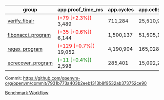 | group | app.proof_time_ms | app.cycles | app.cells_used | leaf.proof_time_ms | leaf.cycles | leaf.cells_used |
| -- | -- | -- | -- | -- | -- | -- |
| [verify_fibair](https://github.com/openvm-org/openvm/blob/benchmark-results/benchmarks-pr/1242/verify_fibair-7931b773a403b2eeb1313b8f9532ab373752ce90.md) |<span style='color: red'>(+79 [+2.3%])</span> 3,489 |  711,284 |  25,510,945 |- | - | - |
| [fibonacci_program](https://github.com/openvm-org/openvm/blob/benchmark-results/benchmarks-pr/1242/fibonacci-7931b773a403b2eeb1313b8f9532ab373752ce90.md) |<span style='color: red'>(+35 [+0.6%])</span> 6,144 |  1,500,137 |  51,505,102 |- | - | - |
| [regex_program](https://github.com/openvm-org/openvm/blob/benchmark-results/benchmarks-pr/1242/regex-7931b773a403b2eeb1313b8f9532ab373752ce90.md) |<span style='color: red'>(+129 [+0.7%])</span> 19,052 |  4,190,904 |  165,028,173 |- | - | - |
| [ecrecover_program](https://github.com/openvm-org/openvm/blob/benchmark-results/benchmarks-pr/1242/ecrecover-7931b773a403b2eeb1313b8f9532ab373752ce90.md) |<span style='color: green'>(-11 [-0.4%])</span> 2,598 |  285,401 |  15,092,297 |- | - | - |


Commit: https://github.com/openvm-org/openvm/commit/7931b773a403b2eeb1313b8f9532ab373752ce90

[Benchmark Workflow](https://github.com/openvm-org/openvm/actions/runs/12889412661)
